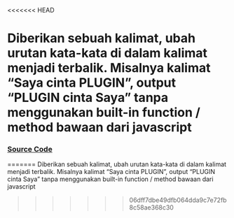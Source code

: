 <<<<<<< HEAD
# Diberikan sebuah kalimat, ubah urutan kata-kata di dalam kalimat menjadi terbalik. Misalnya kalimat “Saya cinta PLUGIN”, output “PLUGIN cinta Saya” tanpa menggunakan built-in function / method bawaan dari javascript

### [Source Code](https://playcode.io/736800)
=======
Diberikan sebuah kalimat, ubah urutan kata-kata di dalam kalimat menjadi terbalik. Misalnya kalimat “Saya cinta PLUGIN”, output “PLUGIN cinta Saya” tanpa menggunakan built-in function / method bawaan dari javascript
>>>>>>> 06dff7dbe49dfb064dda9c7e72fb8c58ae368c30
